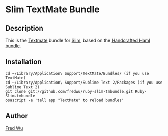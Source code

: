 # Slim TextMate Bundle

## Description

This is the [Textmate](http://macromates.com/) bundle for [Slim](http://slim-lang.com/), based on the [Handcrafted Haml bundle](http://github.com/handcrafted/handcrafted-haml-textmate-bundle).

## Installation

    cd ~/Library/Application\ Support/TextMate/Bundles/ (if you use TextMate)
    cd ~/Library/Application\ Support/Sublime Text 2/Packages (if you use Sublime Text 2)
    git clone git://github.com/fredwu/ruby-slim-tmbundle.git Ruby-Slim.tmbundle
    osascript -e 'tell app "TextMate" to reload bundles'

## Author

[Fred Wu](http://fredwu.me/)
